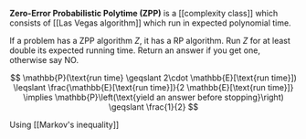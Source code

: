 **Zero-Error Probabilistic Polytime (ZPP)** is a [[complexity class]] which consists of [[Las Vegas algorithm]] which run in expected polynomial time.

If a problem has a ZPP algorithm $Z$, it has a RP algorithm. Run $Z$ for at least double its expected running time. Return an answer if you get one, otherwise say NO.

$$
\mathbb{P}(\text{run time} \geqslant 2\cdot \mathbb{E}[\text{run time}]) \leqslant \frac{\mathbb{E}[\text{run time}]}{2 \mathbb{E}[\text{run time}]}  \implies \mathbb{P}\left(\text{yield an answer before stopping}\right) \geqslant \frac{1}{2}
$$

Using [[Markov's inequality]]